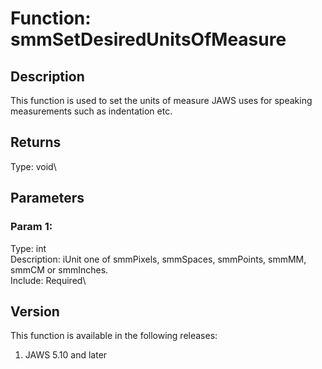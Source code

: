 # Function: smmSetDesiredUnitsOfMeasure

## Description

This function is used to set the units of measure JAWS uses for speaking
measurements such as indentation etc.

## Returns

Type: void\

## Parameters

### Param 1:

Type: int\
Description: iUnit one of smmPixels, smmSpaces, smmPoints, smmMM, smmCM
or smmInches.\
Include: Required\

## Version

This function is available in the following releases:

1.  JAWS 5.10 and later
